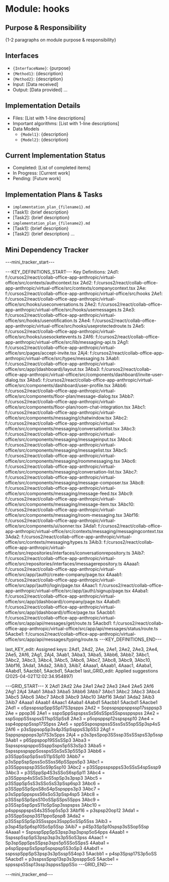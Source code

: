 # Module: hooks

## Purpose & Responsibility
{1-2 paragraphs on module purpose & responsibility}

## Interfaces
* `{InterfaceName}`: {purpose}
* `{Method1}`: {description}
* `{Method2}`: {description}
* Input: [Data received]
* Output: [Data provided]
...

## Implementation Details
* Files: [List with 1-line descriptions]
* Important algorithms: [List with 1-line descriptions]
* Data Models
    * `{Model1}`: {description}
    * `{Model2}`: {description}

## Current Implementation Status
* Completed: [List of completed items]
* In Progress: [Current work]
* Pending: [Future work]

## Implementation Plans & Tasks
* `implementation_plan_{filename1}.md`
* [Task1]: {brief description}
* [Task2]: {brief description}
* `implementation_plan_{filename2}.md`
* [Task1]: {brief description}
* [Task2]: {brief description} 
...

## Mini Dependency Tracker
---mini_tracker_start---

---KEY_DEFINITIONS_START---
Key Definitions:
2Ad1: f:/cursos2/react/collab-office-app-anthropic/virtual-office/src/contexts/authcontext.tsx
2Ad2: f:/cursos2/react/collab-office-app-anthropic/virtual-office/src/contexts/companycontext.tsx
2Ae: f:/cursos2/react/collab-office-app-anthropic/virtual-office/src/hooks
2Ae1: f:/cursos2/react/collab-office-app-anthropic/virtual-office/src/hooks/useconversations.ts
2Ae2: f:/cursos2/react/collab-office-app-anthropic/virtual-office/src/hooks/usemessages.ts
2Ae3: f:/cursos2/react/collab-office-app-anthropic/virtual-office/src/hooks/usenotification.ts
2Ae4: f:/cursos2/react/collab-office-app-anthropic/virtual-office/src/hooks/useprotectedroute.ts
2Ae5: f:/cursos2/react/collab-office-app-anthropic/virtual-office/src/hooks/usesocketevents.ts
2Af6: f:/cursos2/react/collab-office-app-anthropic/virtual-office/src/lib/messaging-api.ts
2Ag1: f:/cursos2/react/collab-office-app-anthropic/virtual-office/src/pages/accept-invite.tsx
2Aj4: f:/cursos2/react/collab-office-app-anthropic/virtual-office/src/types/messaging.ts
3Aab1: f:/cursos2/react/collab-office-app-anthropic/virtual-office/src/app/(dashboard)/layout.tsx
3Aba3: f:/cursos2/react/collab-office-app-anthropic/virtual-office/src/components/dashboard/invite-user-dialog.tsx
3Aba5: f:/cursos2/react/collab-office-app-anthropic/virtual-office/src/components/dashboard/user-profile.tsx
3Abb6: f:/cursos2/react/collab-office-app-anthropic/virtual-office/src/components/floor-plan/message-dialog.tsx
3Abb7: f:/cursos2/react/collab-office-app-anthropic/virtual-office/src/components/floor-plan/room-chat-integration.tsx
3Abc1: f:/cursos2/react/collab-office-app-anthropic/virtual-office/src/components/messaging/chatwindow.tsx
3Abc2: f:/cursos2/react/collab-office-app-anthropic/virtual-office/src/components/messaging/conversationlist.tsx
3Abc3: f:/cursos2/react/collab-office-app-anthropic/virtual-office/src/components/messaging/messageinput.tsx
3Abc4: f:/cursos2/react/collab-office-app-anthropic/virtual-office/src/components/messaging/messagelist.tsx
3Abc5: f:/cursos2/react/collab-office-app-anthropic/virtual-office/src/components/messaging/roommessaging.tsx
3Abc6: f:/cursos2/react/collab-office-app-anthropic/virtual-office/src/components/messaging/conversation-list.tsx
3Abc7: f:/cursos2/react/collab-office-app-anthropic/virtual-office/src/components/messaging/message-composer.tsx
3Abc8: f:/cursos2/react/collab-office-app-anthropic/virtual-office/src/components/messaging/message-feed.tsx
3Abc9: f:/cursos2/react/collab-office-app-anthropic/virtual-office/src/components/messaging/message-item.tsx
3Abc10: f:/cursos2/react/collab-office-app-anthropic/virtual-office/src/components/messaging/room-messaging.tsx
3Abf16: f:/cursos2/react/collab-office-app-anthropic/virtual-office/src/components/ui/sonner.tsx
3Ada1: f:/cursos2/react/collab-office-app-anthropic/virtual-office/src/contexts/messaging/messagingcontext.tsx
3Ada2: f:/cursos2/react/collab-office-app-anthropic/virtual-office/src/contexts/messaging/types.ts
3Aib3: f:/cursos2/react/collab-office-app-anthropic/virtual-office/src/repositories/interfaces/iconversationrepository.ts
3Aib7: f:/cursos2/react/collab-office-app-anthropic/virtual-office/src/repositories/interfaces/imessagerepository.ts
4Aaaa1: f:/cursos2/react/collab-office-app-anthropic/virtual-office/src/app/(auth)/create-company/page.tsx
4Aaab1: f:/cursos2/react/collab-office-app-anthropic/virtual-office/src/app/(auth)/login/page.tsx
4Aaac1: f:/cursos2/react/collab-office-app-anthropic/virtual-office/src/app/(auth)/signup/page.tsx
4Aaba1: f:/cursos2/react/collab-office-app-anthropic/virtual-office/src/app/(dashboard)/company/page.tsx
4Aabd1: f:/cursos2/react/collab-office-app-anthropic/virtual-office/src/app/(dashboard)/office/page.tsx
5Aacbb1: f:/cursos2/react/collab-office-app-anthropic/virtual-office/src/app/api/messages/get/route.ts
5Aacbd1: f:/cursos2/react/collab-office-app-anthropic/virtual-office/src/app/api/messages/status/route.ts
5Aacbe1: f:/cursos2/react/collab-office-app-anthropic/virtual-office/src/app/api/messages/typing/route.ts
---KEY_DEFINITIONS_END---

last_KEY_edit: Assigned keys: 2Ad1, 2Ad2, 2Ae, 2Ae1, 2Ae2, 2Ae3, 2Ae4, 2Ae5, 2Af6, 2Ag1, 2Aj4, 3Aab1, 3Aba3, 3Aba5, 3Abb6, 3Abb7, 3Abc1, 3Abc2, 3Abc3, 3Abc4, 3Abc5, 3Abc6, 3Abc7, 3Abc8, 3Abc9, 3Abc10, 3Abf16, 3Ada1, 3Ada2, 3Aib3, 3Aib7, 4Aaaa1, 4Aaab1, 4Aaac1, 4Aaba1, 4Aabd1, 5Aacbb1, 5Aacbd1, 5Aacbe1
last_GRID_edit: Applied suggestions (2025-04-02T12:02:34.954897)

---GRID_START---
X 2Ad1 2Ad2 2Ae 2Ae1 2Ae2 2Ae3 2Ae4 2Ae5 2Af6 2Ag1 2Aj4 3Aab1 3Aba3 3Aba5 3Abb6 3Abb7 3Abc1 3Abc2 3Abc3 3Abc4 3Abc5 3Abc6 3Abc7 3Abc8 3Abc9 3Abc10 3Abf16 3Ada1 3Ada2 3Aib3 3Aib7 4Aaaa1 4Aaab1 4Aaac1 4Aaba1 4Aabd1 5Aacbb1 5Aacbd1 5Aacbe1
2Ad1 = oSpsspsspSppSSp17S3pspps
2Ad2 = Sopsspsppsppssp17ssppsp3
2Ae = ppop36
2Ae1 = sspoSppSspspssSsS6sSSpsSSspssppspss
2Ae2 = sspSoppSSsspssS11spSSpSs8
2Ae3 = p5opsppsp12sspspsp10
2Ae4 = ssp4oppspSssp17S5pss
2Ae5 = sppSSspospspssSSssSsS5spSSp3sp4sS
2Af6 = p3sSppsopSp3s4p3SpSsppsS3p5S3
2Ag1 = Ssppspsppops3p17S3sSpps
2Aj4 = p3s3psSpop3SSssp3SsSSspsS3p5ssp
3Aab1 = p6Sppspop19SSsSSp3
3Aba3 = SspsspsspsppoSSsppSsps5p5S3sSp3
3Aba5 = SspsspsspsppSosspsSSsSsS3p5S5p3
3Abb6 = p3SSppSspSpSsoS11pSSp10
3Abb7 = p3sSppSspSpssSoSSssS6pSSpps5p3
3Abc1 = p3SSppsspsp3SSoS9pSsp10
3Abc2 = p3SSppsspsppsS3oSSsS4spSssp9
3Abc3 = p3SSppSp4S3sSSoS6spSp11
3Abc4 = p3SSppsp4sSSsS3oS5spSp3s3psp3
3Abc5 = p3SSppSp5sS3sSSoSsS3pSsp6sp3
3Abc6 = p3SSppSSpSpsS8oS4pSspspps3p3
3Abc7 = p3sSppSppspssS6sSoS3pSsp4sp5
3Abc8 = p3SSspSSpSpsS10oSSpSSps5Spps
3Abc9 = p3SSspSspSpsS11oSpSsp3sspspss
3Abc10 = p4sppsppspsS4s3S5op5s5p3
3Abf16 = p3spsp20op12
3Ada1 = p3SSppSspsp3S11ppoSpsp8
3Ada2 = p3SSspSSpSp3SSsspps3SsppSoSSp5Sss
3Aib3 = p3sp4SpSp6sp10SoSp5Ssp
3Aib7 = p4Sp3SpSp10spsp3sSSop5Ssp
4Aaaa1 = SspsspSppSpS3psp3sp3spsp5oS4pps
4Aaab1 = SspsspSspSpS3psp3sp3s3p5SoS3pss
4Aaac1 = Sp3spSppSpsSSpsp3sps5p5SSoSSpsS
4Aaba1 = p4spSppspSsSpsp5spspsp5S3oSp3
4Aabd1 = sspsspSppSpS3psp3s3pSssp5S4op3
5Aacbb1 = p4sp3Spsp17S3p5oSS
5Aacbd1 = p3sspssSpsp13sp3s3pssppSoS
5Aacbe1 = sppsspsSSsp13ssp3sppssSppSSo
---GRID_END---

---mini_tracker_end---
